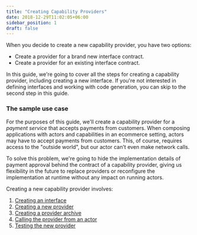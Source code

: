 ```yaml
---
title: "Creating Capability Providers"
date: 2018-12-29T11:02:05+06:00
sidebar_position: 1
draft: false
---
```


When you decide to create a new capability provider, you have two options:

- Create a provider for a brand new interface contract.
- Create a provider for an existing interface contract.

In this guide, we're going to cover all the steps for creating a capability provider, including creating a new interface. If you're not interested in defining interfaces and working with code generation, you can skip to the second step in this guide.

### The sample use case

For the purposes of this guide, we'll create a capability provider for a _payment service_ that accepts payments from customers.
When composing applications with actors and capabilities in an ecommerce setting, actors may have to accept payments from customers.
This, of course, requires access to the "outside world", but our actor can't even make network calls.

To solve this problem, we're going to hide the implementation details of payment approval behind the contract of a capability provider, giving us flexibility in the future to replace providers or reconfigure the implementation at runtime without any impact on running actors.

Creating a new capability provider involves:

1. [Creating an interface](../interfaces/creating-an-interface)
1. [Creating a new provider](./rust)
1. [Creating a provider archive](./create-par)
1. [Calling the provider from an actor](./consuming)
1. [Testing the new provider](./testing)
